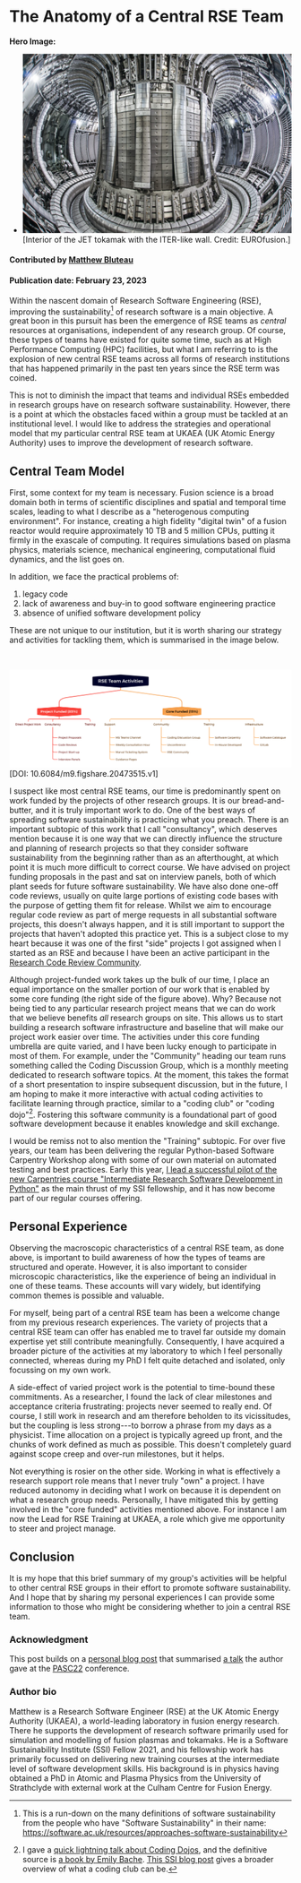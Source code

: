 # The Anatomy of a Central RSE Team

 **Hero Image:**

  - <img src='../../images/2023-02-interior-of-the-JET-tokamak-2.jpg' />[Interior of the JET tokamak with the ITER-like wall. Credit: EUROfusion.] 

#### Contributed by [Matthew Bluteau](https://github.com/bielsnohr)

#### Publication date: February 23, 2023

Within the nascent domain of Research Software Engineering (RSE), improving the
sustainability[^sustainability] of research software is a main objective. A
great boon in this pursuit has been the emergence of RSE teams as *central*
resources at organisations, independent of any research group. Of course, these
types of teams have existed for quite some time, such as at High Performance
Computing (HPC) facilities, but what I am referring to is the explosion of new
central RSE teams across all forms of research institutions that has happened
primarily in the past ten years since the RSE term was coined.

This is not to diminish the impact that teams and individual RSEs embedded
in research groups have on research software sustainability. However, there is a
point at which the obstacles faced within a group must be tackled at an
institutional level. I would like to address the strategies and
operational model that my particular central RSE team at UKAEA (UK Atomic Energy
Authority) uses to improve the development of research software.

## Central Team Model

First, some context for my team is necessary. Fusion science is a broad domain
both in terms of scientific disciplines and spatial and temporal time scales,
leading to what I describe as a "heterogenous computing environment". For
instance, creating a high fidelity "digital twin" of a fusion reactor would
require approximately 10 TB and 5 million CPUs, putting it firmly in the
exascale of computing. It requires simulations based on plasma physics,
materials science, mechanical engineering, computational fluid dynamics, and the
list goes on.

In addition, we face the practical problems of:

1. legacy code
2. lack of awareness and buy-in to good software engineering practice
3. absence of unified software development policy

These are not unique to our institution, but it is worth sharing our strategy
and activities for tackling them, which is summarised in the image below.

<br>

<img src='../../images/2023-02-RSE_Team_Activities.png' class='page lightbox' />[DOI: 10.6084/m9.figshare.20473515.v1]

I suspect like most central RSE teams, our time is predominantly spent on work
funded by the projects of other research groups. It is our bread-and-butter, and
it is truly important work to do. One of the best ways of spreading software
sustainability is practicing what you preach. There is an important subtopic
of this work that I call "consultancy", which deserves mention because it is one
way that we can directly influence the structure and planning of research
projects so that they consider software sustainability from the beginning rather
than as an afterthought, at which point it is much more difficult to correct
course. We have advised on project funding proposals in the past and sat on
interview panels, both of which plant seeds for future software sustainability.
We have also done one-off code reviews, usually on quite large portions of
existing code bases with the purpose of getting them fit for release. Whilst we
aim to encourage regular code review as part of merge requests in all
substantial software projects, this doesn't always happen, and it is still
important to support the projects that haven't adopted this practice yet. This
is a subject close to my heart because it was one of the first "side" projects I
got assigned when I started as an RSE and because I have been an
active participant in the [Research Code Review
Community](https://dev-review.readthedocs.io/en/latest/).

Although project-funded work takes up the bulk of our time, I place an equal
importance on the smaller portion of our work that is enabled by some core
funding (the right side of the figure above). Why? Because not being tied to any
particular research project means that we can do work that we believe benefits
*all* research groups on site. This allows us to start building a research software
infrastructure and baseline that will make our project work easier
over time. The activities under this core funding umbrella are quite varied, and
I have been lucky enough to participate in most of them. For example, under the
"Community" heading our team runs something called the Coding Discussion Group,
which is a monthly meeting dedicated to research software topics. At the moment,
this takes the format of a short presentation to inspire subsequent discussion,
but in the future, I am hoping to make it more interactive with actual coding
activities to facilitate learning through practice, similar to a "coding club"
or "coding dojo"[^coding-club-dojo]. Fostering this software community is a
foundational part of good software development because it enables knowledge and
skill exchange.

I would be remiss not to also mention the "Training" subtopic. For over five
years, our team has been delivering the regular Python-based Software Carpentry
Workshop along with some of our own material on automated testing and best
practices. Early this year, [I lead a successful pilot of the new Carpentries
course "Intermediate Research Software Development in Python"][intermediate-course-review]
as the main thrust of my SSI fellowship, and it has now become part of our
regular courses offering.

## Personal Experience

Observing the macroscopic characteristics of a central RSE team, as done above, is
important to build awareness of how the types of teams are structured and
operate. However, it is also important to consider microscopic characteristics,
like the experience of being an individual in one of these teams. These accounts
will vary widely, but identifying common themes is possible and valuable.

For myself, being part of a central RSE team has been a welcome change from my
previous research experiences. The variety of projects that a central RSE team
can offer has enabled me to travel far outside my domain expertise yet still
contribute meaningfully. Consequently, I have acquired a broader picture of the
activities at my laboratory to which I feel personally connected, whereas during
my PhD I felt quite detached and isolated, only focussing on my own work.

A side-effect of varied project work is the potential to time-bound these
commitments. As a researcher, I found the lack of clear milestones and
acceptance criteria frustrating: projects never seemed to really end. Of course,
I still work in research and am therefore beholden to its vicissitudes, but the
coupling is less strong---to borrow a phrase from my days as a physicist. Time
allocation on a project is typically agreed up front, and the chunks of work
defined as much as possible. This doesn't completely guard against scope creep
and over-run milestones, but it helps.

Not everything is rosier on the other side. Working in what is
effectively a research support role means that I never truly "own" a project.
I have reduced autonomy in deciding what I work on because it is dependent on
what a research group needs. Personally, I have mitigated this by getting involved
in the "core funded" activities mentioned above. For instance I am now the Lead
for RSE Training at UKAEA, a role which give me opportunity to steer and project
manage.

## Conclusion

It is my hope that this brief summary of my group's activities will be helpful
to other central RSE groups in their effort to promote software sustainability.
And I hope that by sharing my personal experiences I can provide some
information to those who might be considering whether to join a central RSE
team.

### Acknowledgment

This post builds on a [personal blog
post](https://bielsnohr.github.io/2022/10/14/pasc22-minisymposium-summary.html#from-the-trenches-of-a-central-rse-team) that summarised [a talk](https://pasc22.pasc-conference.org/program/schedule/index.html%3Fpost_type=page&p=10&id=msa233&sess=sess125.html) the author gave at the [PASC22](https://pasc22.pasc-conference.org/) conference.


[intermediate-course-review]: https://bielsnohr.github.io/2022/04/25/review-intermediate-course.html
[^sustainability]: This is a run-down on the many definitions of software sustainability from the people who have "Software Sustainability" in their name: <https://software.ac.uk/resources/approaches-software-sustainability>
[^coding-club-dojo]: I gave a [quick lightning talk about Coding Dojos](https://doi.org/10.6084/m9.figshare.14330822.v2), and the definitive source is [a book by Emily Bache](https://leanpub.com/codingdojohandbook).  [This SSI blog post](https://www.software.ac.uk/blog/2021-07-12-coding-clubs-research-software-communities-questions-consider-part-one) gives a broader overview of what a coding club can be.

### Author bio

Matthew is a Research Software Engineer (RSE) at the UK Atomic Energy Authority (UKAEA), a world-leading laboratory in fusion energy research. There he supports the development of research software primarily used for simulation and modelling of fusion plasmas and tokamaks. He is a Software Sustainability Institute (SSI) Fellow 2021, and his fellowship work has primarily focussed on delivering new training courses at the intermediate level of software development skills. His background is in physics having obtained a PhD in Atomic and Plasma Physics from the University of Strathclyde with external work at the Culham Centre for Fusion Energy.

<!---
Publish: yes
Pinned: no
Topics: strategies for more effective teams
--->
